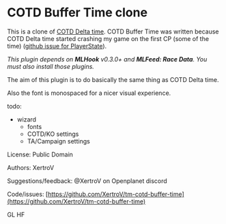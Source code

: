# COTD Buffer Time clone

This is a clone of [COTD Delta time](https://openplanet.dev/plugin/cotddeltako).
COTD Buffer Time was written because COTD Delta time started crashing my game on the first CP (some of the time) ([github issue for PlayerState](https://github.com/thommie-echo/TMNext-PlayerState/issues/11)).

*This plugin depends on __MLHook__ v0.3.0+ and __MLFeed: Race Data__. You must also install those plugins.*

The aim of this plugin is to do basically the same thing as COTD Delta time.

Also the font is monospaced for a nicer visual experience.

todo:
- wizard
  - fonts
  - COTD/KO settings
  - TA/Campaign settings


License: Public Domain

Authors: XertroV

Suggestions/feedback: @XertroV on Openplanet discord

Code/issues: [https://github.com/XertroV/tm-cotd-buffer-time](https://github.com/XertroV/tm-cotd-buffer-time)

GL HF
